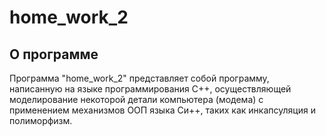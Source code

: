 # home_work_2

## О программе

Программа "home_work_2" представляет собой программу, написанную на языке программирования С++, осуществляющей 
моделирование некоторой детали компьютера (модема) с применением механизмов ООП языка Си++, таких как инкапсуляция и 
полиморфизм. 
